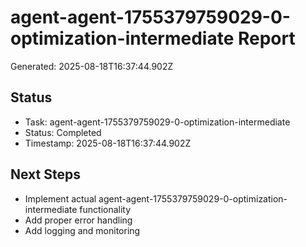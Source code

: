 # agent-agent-1755379759029-0-optimization-intermediate Report

Generated: 2025-08-18T16:37:44.902Z

## Status
- Task: agent-agent-1755379759029-0-optimization-intermediate
- Status: Completed
- Timestamp: 2025-08-18T16:37:44.902Z

## Next Steps
- Implement actual agent-agent-1755379759029-0-optimization-intermediate functionality
- Add proper error handling
- Add logging and monitoring
